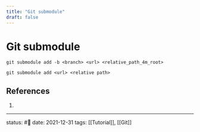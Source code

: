```yaml
---
title: "Git submodule"
draft: false
---
```

# Git submodule
```
git submodule add -b <branch> <url> <relative_path_4m_root>

git submodule add <url> <relative path>
```
## References
1. 

---
status: #🔵
date: 2021-12-31
tags: [[Tutorial]], [[Git]]